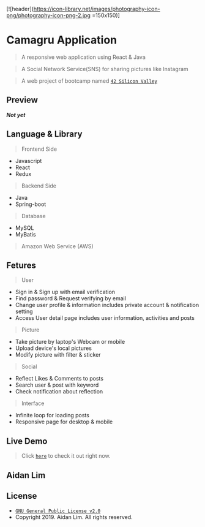 <a href="" title="header" alt="header"></a>
[![header](https://icon-library.net/images/photography-icon-png/photography-icon-png-2.jpg =150x150)]

# Camagru Application

> A responsive web application using React & Java

> A Social Network Service(SNS) for sharing pictures like Instagram

> A web project of bootcamp named <a href="https://www.42.us.org" target="_blank">`42 Silicon Valley`</a>

## Preview

***Not yet***

## Language & Library

> Frontend Side

- Javascript
- React
- Redux

> Backend Side

- Java
- Spring-boot

> Database

- MySQL
- MyBatis

> Amazon Web Service (AWS)

## Fetures

> User

- Sign in & Sign up with email verification
- Find password & Request verifying by email
- Change user profile & information includes private account & notification setting
- Access User detail page includes user information, activities and posts

> Picture

- Take picture by laptop's Webcam or mobile
- Upload device's local pictures
- Modify picture with filter & sticker

> Social

- Reflect Likes & Comments to posts
- Search user & post with keyword
- Check notification about reflection

> Interface

- Infinite loop for loading posts
- Responsive page for desktop & mobile

## Live Demo

> Click <a href="https://camagru.aidandlim.com" target="_blank">`here`</a> to check it out right now.

## Aidan Lim

## License

- <a href="https://www.gnu.org/licenses/old-licenses/gpl-2.0.en.html" target="_blank">`GNU General Public License v2.0`</a>
- Copyright 2019. Aidan Lim. All rights reserved.
